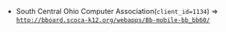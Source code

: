  - South Central Ohio Computer Association(`client_id=1134`) => [`http://bboard.scoca-k12.org/webapps/Bb-mobile-bb_bb60/`](http://bboard.scoca-k12.org/webapps/Bb-mobile-bb_bb60/)
